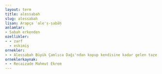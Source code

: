 ```yaml
---
layout: term
title: alessabah
slug: alessabah
lisan: Arapça ʿale'ṣ-ṣabāḥ
anlamlar:
- Sabah erkenden
ozellikler:
- - zarf
  - eskimiş
ornekler:
- - Alessabah Büyük Çamlıca Dağı'ndan kopup kendisine kadar gelen taze ve saf havayı teneffüs sayesinde yorgun vücuduna bir zindelik, ağrılı başına bir hafiflik geldi.
orneklerkaynak:
- - Recaizade Mahmut Ekrem
---
```

